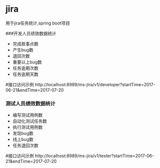 # jira
用于jira任务统计,spring boot项目


###开发人员绩效数据统计
- 完成故事点数
- 产生bug数
- 退回次数
- 重要以上bug数
- 任务逾期次数
- 任务逾期天数


#接口访问示例
http://localhost:8989/ms-jira/v1/developer?startTime=2017-06-21&endTime=2017-07-20

### 测试人员绩效数据统计
- 编写测试用例数
- 自动化测试任务数
- 执行测试用例数
- 发现bug数
- 线上bug数
- 任务退回次数

#接口访问示例
http://localhost:8989/ms-jira/v1/tester?startTime=2017-06-21&endTime=2017-07-20